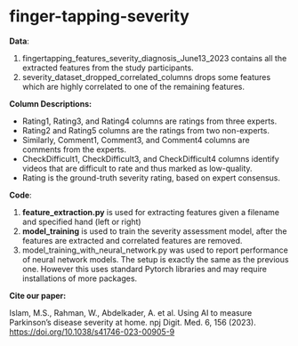 # finger-tapping-severity

**Data**:
1. fingertapping_features_severity_diagnosis_June13_2023 contains all the extracted features from the study participants.
2. severity_dataset_dropped_correlated_columns drops some features which are highly correlated to one of the remaining features.

**Column Descriptions:**
* Rating1, Rating3, and Rating4 columns are ratings from three experts. 
* Rating2 and Rating5 columns are the ratings from two non-experts. 
* Similarly, Comment1, Comment3, and Comment4 columns are comments from the experts. 
* CheckDifficult1, CheckDifficult3, and CheckDifficult4 columns identify videos that are difficult to rate and thus marked as low-quality.
* Rating is the ground-truth severity rating, based on expert consensus.

**Code**:

1. **feature_extraction.py** is used for extracting features given a filename and specified hand (left or right)
2. **model_training** is used to train the severity assessment model, after the features are extracted and correlated features are removed.
3. model_training_with_neural_network.py was used to report performance of neural network models. 
The setup is exactly the same as the previous one. However this uses standard Pytorch libraries and may require installations of more packages.

**Cite our paper:**

Islam, M.S., Rahman, W., Abdelkader, A. et al. 
Using AI to measure Parkinson’s disease severity at home. 
npj Digit. Med. 6, 156 (2023). 
https://doi.org/10.1038/s41746-023-00905-9
